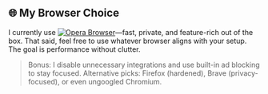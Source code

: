 ## 🌐 My Browser Choice

I currently use [![Opera Browser](https://img.shields.io/badge/Opera-Browser-red)](https://opera.com)—fast, private, and feature-rich out of the box. That said, feel free to use whatever browser aligns with your setup.
The goal is performance without clutter.

> Bonus: I disable unnecessary integrations and use built-in ad blocking to stay focused.
Alternative picks: Firefox (hardened), Brave (privacy-focused), or even ungoogled Chromium.
